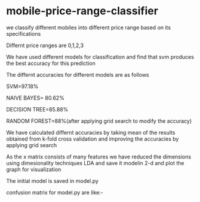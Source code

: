 # mobile-price-range-classifier

we classify different mobiles into different price range based on its specifications


Differnt price ranges are 0,1,2,3


We have used different models for classification and find that svm produces the best accuracy for this prediction 


The differnt accuracies for different models are as follows

SVM=97.18%

NAIVE BAYES= 80.62%

DECISION TREE=85.88%


RANDOM FOREST=88%(after applying grid search to modify the accuracy)

We have calculated differnt accuracies by taking mean of the results obtained from k-fold cross validation and improving the accuracies by applying grid search

As the x matrix consists of many features we have reduced the  dimensions using dimesionality techniques LDA and save it modelin 2-d and plot the graph for visualization

The initial model is saved in model.py

confusion matrix for model.py are like:-

